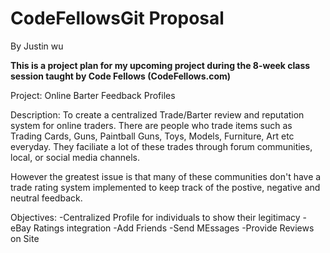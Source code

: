 CodeFellowsGit Proposal
==============

By Justin wu

<b>This is a project plan for my upcoming project 
during the 8-week class session taught by Code Fellows (CodeFellows.com)</b>

Project: Online Barter Feedback Profiles

Description:
To create a centralized Trade/Barter review and reputation system for online traders. 
There are people who trade items such as Trading Cards, Guns, Paintball Guns, Toys, Models, Furniture, Art etc everyday.
They faciliate a lot of these trades through forum communities, local, or social media channels.

However the greatest issue is that many of these communities don't have a trade rating system 
implemented to keep track of the postive, negative and neutral feedback.  

Objectives:
-Centralized Profile for individuals to show their legitimacy
-eBay Ratings integration 
-Add Friends
-Send MEssages
-Provide Reviews on Site
